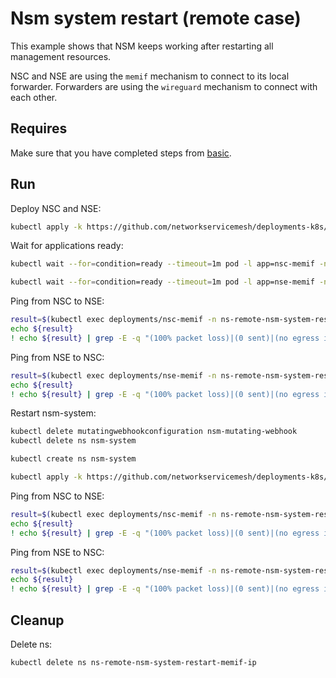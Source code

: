 # Nsm system restart (remote case)

This example shows that NSM keeps working after restarting all management resources.

NSC and NSE are using the `memif` mechanism to connect to its local forwarder.
Forwarders are using the `wireguard` mechanism to connect with each other.

## Requires

Make sure that you have completed steps from [basic](../../basic).

## Run

Deploy NSC and NSE:
```bash
kubectl apply -k https://github.com/networkservicemesh/deployments-k8s/examples/heal/remote-nsm-system-restart-memif-ip?ref=5e35f9e5d8ffdbdc38e1fcc2c6cf8db7361fe9fe
```

Wait for applications ready:
```bash
kubectl wait --for=condition=ready --timeout=1m pod -l app=nsc-memif -n ns-remote-nsm-system-restart-memif-ip
```
```bash
kubectl wait --for=condition=ready --timeout=1m pod -l app=nse-memif -n ns-remote-nsm-system-restart-memif-ip
```

Ping from NSC to NSE:
```bash
result=$(kubectl exec deployments/nsc-memif -n ns-remote-nsm-system-restart-memif-ip -- vppctl ping 172.16.1.100 repeat 4)
echo ${result}
! echo ${result} | grep -E -q "(100% packet loss)|(0 sent)|(no egress interface)"
```

Ping from NSE to NSC:
```bash
result=$(kubectl exec deployments/nse-memif -n ns-remote-nsm-system-restart-memif-ip -- vppctl ping 172.16.1.101 repeat 4)
echo ${result}
! echo ${result} | grep -E -q "(100% packet loss)|(0 sent)|(no egress interface)"
```

Restart nsm-system:
```bash
kubectl delete mutatingwebhookconfiguration nsm-mutating-webhook
kubectl delete ns nsm-system
```
```bash
kubectl create ns nsm-system
```
```bash
kubectl apply -k https://github.com/networkservicemesh/deployments-k8s/examples/basic?ref=5e35f9e5d8ffdbdc38e1fcc2c6cf8db7361fe9fe
```

Ping from NSC to NSE:
```bash
result=$(kubectl exec deployments/nsc-memif -n ns-remote-nsm-system-restart-memif-ip -- vppctl ping 172.16.1.100 repeat 4)
echo ${result}
! echo ${result} | grep -E -q "(100% packet loss)|(0 sent)|(no egress interface)"
```

Ping from NSE to NSC:
```bash
result=$(kubectl exec deployments/nse-memif -n ns-remote-nsm-system-restart-memif-ip -- vppctl ping 172.16.1.101 repeat 4)
echo ${result}
! echo ${result} | grep -E -q "(100% packet loss)|(0 sent)|(no egress interface)"
```

## Cleanup

Delete ns:
```bash
kubectl delete ns ns-remote-nsm-system-restart-memif-ip
```
